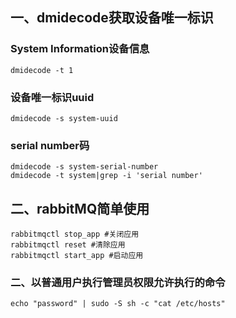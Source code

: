## 一、dmidecode获取设备唯一标识
### System Information设备信息
```
dmidecode -t 1
```
### 设备唯一标识uuid
```
dmidecode -s system-uuid
```
### serial number码
```
dmidecode -s system-serial-number
dmidecode -t system|grep -i 'serial number'
```
## 二、rabbitMQ简单使用
```
rabbitmqctl stop_app #关闭应用
rabbitmqctl reset #清除应用
rabbitmqctl start_app #启动应用
```
### 二、以普通用户执行管理员权限允许执行的命令
```
echo "password" | sudo -S sh -c "cat /etc/hosts"
```
